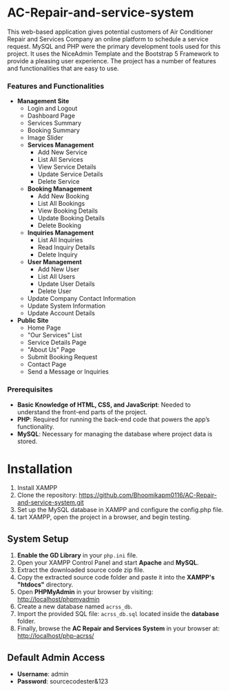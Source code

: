 # AC-Repair-and-service-system
This web-based application gives potential customers of Air Conditioner Repair and Services Company an online platform to schedule a service request. MySQL and PHP were the primary development tools used for this project. It uses the NiceAdmin Template and the Bootstrap 5 Framework to provide a pleasing user experience. The project has a number of features and functionalities that are easy to use.
### Features and Functionalities

- **Management Site**
  - Login and Logout
  - Dashboard Page
  - Services Summary
  - Booking Summary
  - Image Slider
  - **Services Management**
    - Add New Service
    - List All Services
    - View Service Details
    - Update Service Details
    - Delete Service
  - **Booking Management**
    - Add New Booking
    - List All Bookings
    - View Booking Details
    - Update Booking Details
    - Delete Booking
  - **Inquiries Management**
    - List All Inquiries
    - Read Inquiry Details
    - Delete Inquiry
  - **User Management**
    - Add New User
    - List All Users
    - Update User Details
    - Delete User
  - Update Company Contact Information
  - Update System Information
  - Update Account Details
- **Public Site**
  - Home Page
  - "Our Services" List
  - Service Details Page
  - "About Us" Page
  - Submit Booking Request
  - Contact Page
  - Send a Message or Inquiries
### Prerequisites

- **Basic Knowledge of HTML, CSS, and JavaScript**: Needed to understand the front-end parts of the project.
- **PHP**: Required for running the back-end code that powers the app’s functionality.
- **MySQL**: Necessary for managing the database where project data is stored.
# Installation
1. Install XAMPP
2. Clone the repository:
   https://github.com/Bhoomikapm0116/AC-Repair-and-service-system.git
3. Set up the MySQL database in XAMPP and configure the config.php file.
4. tart XAMPP, open the project in a browser, and begin testing.
## System Setup

1. **Enable the GD Library** in your `php.ini` file.
2. Open your XAMPP Control Panel and start **Apache** and **MySQL**.
3. Extract the downloaded source code zip file.
4. Copy the extracted source code folder and paste it into the **XAMPP's "htdocs"** directory.
5. Open **PHPMyAdmin** in your browser by visiting: [http://localhost/phpmyadmin](http://localhost/phpmyadmin)
6. Create a new database named `acrss_db`.
7. Import the provided SQL file: `acrss_db.sql` located inside the **database** folder.
8. Finally, browse the **AC Repair and Services System** in your browser at: [http://localhost/php-acrss/](http://localhost/php-acrss/)
## Default Admin Access

- **Username**: admin
- **Password**: sourcecodester&123
